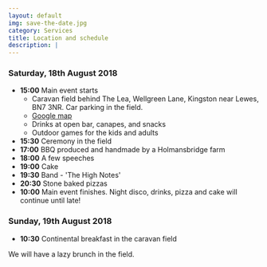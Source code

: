 ```yaml
---
layout: default
img: save-the-date.jpg 
category: Services
title: Location and schedule
description: |
---
```

### Saturday, 18th August 2018
- **15:00** Main event starts
  - Caravan field behind The Lea, Wellgreen Lane, Kingston near Lewes, BN7 3NR. Car parking in the field.
  - [Google map](https://goo.gl/maps/KNiHoRGrGYF2)
  - Drinks at open bar, canapes, and snacks
  - Outdoor games for the kids and adults 
- **15:30** Ceremony in the field
- **17:00** BBQ produced and handmade by a Holmansbridge farm 
- **18:00** A few speeches
- **19:00** Cake
- **19:30** Band - 'The High Notes' 
- **20:30** Stone baked pizzas 
- **10:00** Main event finishes. Night disco, drinks, pizza and cake will continue until late!

### Sunday, 19th August 2018
- **10:30** Continental breakfast in the caravan field  

We will have a lazy brunch in the field.
